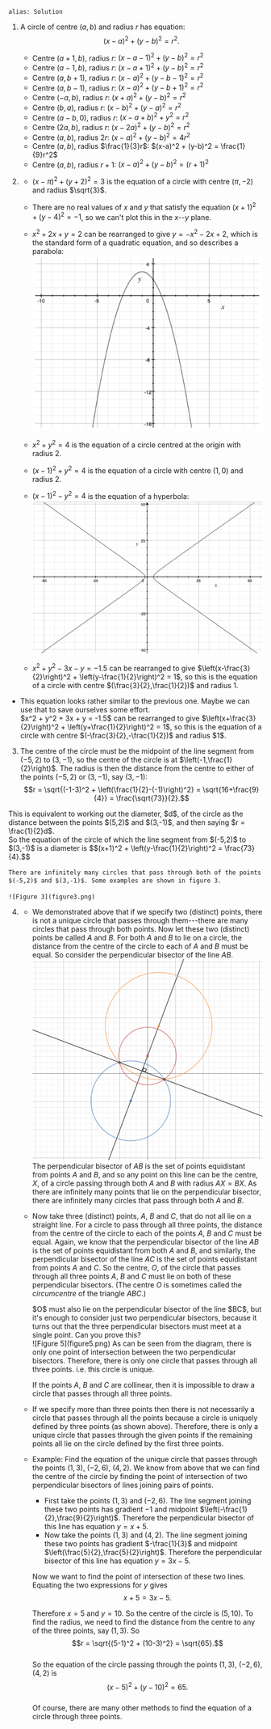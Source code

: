 ````
alias: Solution
````

1. A circle of centre $(a,b)$ and radius $r$ has equation: 
$$(x-a)^2 + (y-b)^2 = r^2.$$

	* Centre $(a+1,b)$, radius $r$: $(x-a-1)^2 + (y-b)^2 = r^2$ 
	* Centre $(a-1,b)$, radius $r$: $(x-a+1)^2 + (y-b)^2 = r^2$ 
	* Centre $(a,b+1)$, radius $r$: $(x-a)^2 + (y-b-1)^2 = r^2$ 
	* Centre $(a,b-1)$, radius $r$: $(x-a)^2 + (y-b+1)^2 = r^2$  
	* Centre $(-a,b)$, radius $r$: $(x+a)^2 + (y-b)^2 = r^2$  
	* Centre $(b,a)$, radius $r$: $(x-b)^2 + (y-a)^2 = r^2$  
	* Centre $(a-b,0)$, radius $r$: $(x-a+b)^2 + y^2 = r^2$
	* Centre $(2a,b)$, radius $r$: $(x-2a)^2 + (y-b)^2 = r^2$
	* Centre $(a,b)$, radius $2r$: $(x-a)^2 + (y-b)^2 = 4r^2$
	* Centre $(a,b)$, radius $\frac{1}{3}r$: $(x-a)^2 + (y-b)^2 = \frac{1}{9}r^2$
	* Centre $(a,b)$, radius $r+1$: $(x-a)^2 + (y-b)^2 = (r+1)^2$  

2.  * $(x-\pi)^2 + (y+2)^2 = 3$ is the equation of a circle with centre $(\pi,-2)$ and radius $\sqrt{3}$.

	* There are no real values of $x$ and $y$ that satisfy the equation $(x+1)^2 + (y-4)^2 = -1$, so we can't plot this in the $x$--$y$ plane.

	* $x^2 + 2x + y = 2$ can be rearranged to give $y = -x^2-2x+2$, which is the standard form of a quadratic equation, and so describes a parabola:  
	![Figure 1](figure1.png)  

	* $x^2 + y^2 = 4$ is the equation of a circle centred at the origin with radius $2$.

	* $(x-1)^2 + y^2 = 4$ is the equation of a circle with centre $(1,0)$ and radius $2$.

	* $(x-1)^2 - y^2 = 4$ is the equation of a hyperbola:  
	![Figure 2](figure2.png)  

	* $x^2 + y^2 - 3x - y = -1.5$ can be rearranged to give $\left(x-\frac{3}{2}\right)^2 + \left(y-\frac{1}{2}\right)^2 = 1$, so this is the equation of a circle with centre $(\frac{3}{2},\frac{1}{2})$ and radius $1$.

  * <div class="chalk">
    This equation looks rather similar to the previous one.  Maybe we can use that to save ourselves some effort.
    </div>
	  $x^2 + y^2 + 3x + y = -1.5$ can be rearranged to give $\left(x+\frac{3}{2}\right)^2 + \left(y+\frac{1}{2}\right)^2 = 1$, so this is the equation of a circle with centre $(-\frac{3}{2},-\frac{1}{2})$ and radius $1$.  

3. The centre of the circle must be the midpoint of the line segment from $(-5,2)$ to $(3,-1)$, so the centre of the circle is at $\left(-1,\frac{1}{2}\right)$.
The radius is then the distance from the centre to either of the points $(-5,2)$ or $(3,-1)$, say $(3,-1)$:  
$$r = \sqrt{(-1-3)^2 + \left(\frac{1}{2}-(-1)\right)^2} = \sqrt{16+\frac{9}{4}} = \frac{\sqrt{73}}{2}.$$  
<div class="chalk">
This is equivalent to working out the diameter, $d$, of the circle as the distance between the points $(5,2)$ and $(3,-1)$, and then saying $r = \frac{1}{2}d$.
</div>  
So the equation of the circle of which the line segment from $(-5,2)$ to $(3,-1)$ is a diameter is  
$$(x+1)^2 + \left(y-\frac{1}{2}\right)^2 = \frac{73}{4}.$$  

	There are infinitely many circles that pass through both of the points $(-5,2)$ and $(3,-1)$. Some examples are shown in figure 3.  

    ![Figure 3](figure3.png)  

4. * We demonstrated above that if we specify two (distinct) points, there is not a unique circle that passes through them---there are many circles that pass through both points. Now let these two (distinct) points be called $A$ and $B$. For both $A$ and $B$ to lie on a circle, the distance from the centre of the circle to each of $A$ and $B$ must be equal. So consider the perpendicular bisector of the line $AB$.  
![Figure 4](figure4.png)  
The perpendicular bisector of $AB$ is the set of points equidistant from points $A$ and $B$, and so any point on this line can be the centre, $X$, of a circle passing through both $A$ and $B$ with radius $AX = BX$. As there are infinitely many points that lie on the perpendicular bisector, there are infinitely many circles that pass through both $A$ and $B$.

	* Now take three (distinct) points, $A$, $B$ and $C$, that do not all lie on a straight line. For a circle to pass through all three points, the distance from the centre of the circle to each of the points $A$, $B$ and $C$ must be equal. Again, we know that the perpendicular bisector of the line $AB$ is the set of points equidistant from both $A$ and $B$, and similarly, the perpendicular bisector of the line $AC$ is the set of points equidistant from points $A$ and $C$. So the centre, $O$, of the circle that passes through all three points $A$, $B$ and $C$ must lie on both of these perpendicular bisectors.  (The centre $O$ is sometimes called the _circumcentre_ of the triangle $ABC$.)

		<div class="chalk">
		$O$ must also lie on the perpendicular bisector of the line $BC$, but it's enough to consider just two perpendicular bisectors, because it turns out that the three perpendicular bisectors must meet at a single point.  Can you prove this?
		</div>  
		![Figure 5](figure5.png)  
		As can be seen from the diagram, there is only one point of intersection between the two perpendicular bisectors. Therefore, there is only one circle that passes through all three points. i.e. this circle is unique.

		If the points $A$, $B$ and $C$ are collinear, then it is impossible to draw a circle that passes through all three points.

	* If we specify more than three points then there is not necessarily a circle that passes through all the points because a circle is uniquely defined by three points (as shown above). Therefore, there is only a unique circle that passes through the given points if the remaining points all lie on the circle defined by the first three points.

	* Example:
	Find the equation of the unique circle that passes through the points $(1,3)$, $(-2,6)$, $(4,2)$.
	We know from above that we can find the centre of the circle by finding the point of intersection of two perpendicular bisectors of lines joining pairs of points.
		* First take the points $(1,3)$ and $(-2,6)$. The line segment joining these two points has gradient $-1$ and midpoint $\left(-\frac{1}{2},\frac{9}{2}\right)$. Therefore the perpendicular bisector of this line has equation $y = x + 5$.
		* Now take the points $(1,3)$ and $(4,2)$. The line segment joining these two points has gradient $-\frac{1}{3}$ and midpoint $\left(\frac{5}{2},\frac{5}{2}\right)$. Therefore the perpendicular bisector of this line has equation $y = 3x - 5$.

		Now we want to find the point of intersection of these two lines.  Equating the two expressions for $y$ gives  
	$$x + 5 = 3x - 5.$$

		Therefore $x = 5$ and $y = 10$.
	So the centre of the circle is $(5,10)$.
	To find the radius, we need to find the distance from the centre to any of the three points, say $(1,3)$. So  
	$$r = \sqrt{(5-1)^2 + (10-3)^2} = \sqrt{65}.$$  
	So the equation of the circle passing through the points $(1,3)$, $(-2,6)$, $(4,2)$ is  
	$$(x-5)^2 + (y-10)^2 = 65.$$  
	Of course, there are many other methods to find the equation of a circle through three points.
